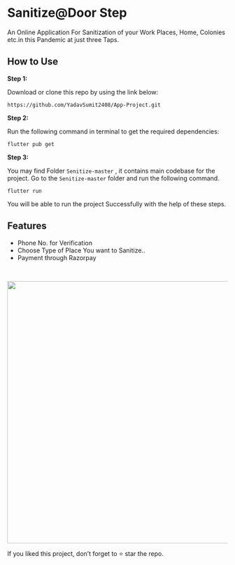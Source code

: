 # Sanitize@Door Step

An Online Application For Sanitization of your Work Places, Home, Colonies etc.in this Pandemic at just three Taps.<br>


## How to Use 

**Step 1:**

Download or clone this repo by using the link below:

```https://github.com/YadavSumit2408/App-Project.git```

**Step 2:**

Run the following command in terminal to get the required dependencies: 

```
flutter pub get 
```

**Step 3:**

You may find Folder `Senitize-master` , it contains main codebase for the project. 
Go to the `Senitize-master` folder and run the following command.

``` 
flutter run
```

You will be able to run the project Successfully with the help of these steps.

 ## Features

 - Phone No. for Verification
 - Choose Type of Place You want to Sanitize..
 - Payment through Razorpay
  <br>
 
<p align="center">
<img src="Senitize-master/assets/ez.gif" height=600; center>
 </p>


If you liked this project, don’t forget to ⭐ star the repo.


